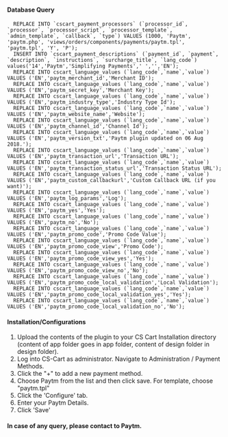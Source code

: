#### Database Query
```
  REPLACE INTO `cscart_payment_processors` (`processor_id`, `processor`, `processor_script`, `processor_template`, `admin_template`, `callback`, `type`) VALUES (1000, 'Paytm', 'paytm.php', 'views/orders/components/payments/paytm.tpl', 'paytm.tpl', 'Y', 'P');
  INSERT INTO `cscart_payment_descriptions` (`payment_id`, `payment`, `description`, `instructions`, `surcharge_title`, `lang_code`) values('14','Paytm','Simplifying Payments',' ','','EN');
  REPLACE INTO cscart_language_values (`lang_code`,`name`,`value`) VALUES ('EN','paytm_merchant_id','Merchant ID');
  REPLACE INTO cscart_language_values (`lang_code`,`name`,`value`) VALUES ('EN','paytm_secret_key','Merchant Key');
  REPLACE INTO cscart_language_values (`lang_code`,`name`,`value`) VALUES ('EN','paytm_industry_type','Industry Type Id');
  REPLACE INTO cscart_language_values (`lang_code`,`name`,`value`) VALUES ('EN','paytm_website_name','Website');
  REPLACE INTO cscart_language_values (`lang_code`,`name`,`value`) VALUES ('EN','paytm_channel_id','Channel Id');
  REPLACE INTO cscart_language_values (`lang_code`,`name`,`value`) VALUES ('EN','paytm_version_txt','Paytm plugin updated on 06 Aug 2018.');
  REPLACE INTO cscart_language_values (`lang_code`,`name`,`value`) VALUES ('EN','paytm_transaction_url','Transaction URL');
  REPLACE INTO cscart_language_values (`lang_code`,`name`,`value`) VALUES ('EN','paytm_transaction_status_url','Transaction Status URL');
  REPLACE INTO cscart_language_values (`lang_code`,`name`,`value`) VALUES ('EN','paytm_custom_callbackurl','Custom Callback URL (if you want)');
  REPLACE INTO cscart_language_values (`lang_code`,`name`,`value`) VALUES ('EN','paytm_log_params','Log');
  REPLACE INTO cscart_language_values (`lang_code`,`name`,`value`) VALUES ('EN','paytm_yes','Yes');
  REPLACE INTO cscart_language_values (`lang_code`,`name`,`value`) VALUES ('EN','paytm_no','No');
  REPLACE INTO cscart_language_values (`lang_code`,`name`,`value`) VALUES ('EN','paytm_promo_code','Promo Code Value');
  REPLACE INTO cscart_language_values (`lang_code`,`name`,`value`) VALUES ('EN','paytm_promo_code_view','Promo Code');
  REPLACE INTO cscart_language_values (`lang_code`,`name`,`value`) VALUES ('EN','paytm_promo_code_view_yes','Yes');
  REPLACE INTO cscart_language_values (`lang_code`,`name`,`value`) VALUES ('EN','paytm_promo_code_view_no','No');
  REPLACE INTO cscart_language_values (`lang_code`,`name`,`value`) VALUES ('EN','paytm_promo_code_local_validation','Local Validation');
  REPLACE INTO cscart_language_values (`lang_code`,`name`,`value`) VALUES ('EN','paytm_promo_code_local_validation_yes','Yes');
  REPLACE INTO cscart_language_values (`lang_code`,`name`,`value`) VALUES ('EN','paytm_promo_code_local_validation_no','No');
```
#### Installation/Configurations
  1. Upload the contents of the plugin to your CS Cart Installation directory (content of app folder goes in app folder, content of design folder in design folder).
  2. Log into CS-Cart as administrator. Navigate to Administration / Payment Methods.
  3. Click the "+" to add a new payment method.
  4. Choose Paytm from the list and then click save. For template, choose "paytm.tpl"
  5. Click the 'Configure' tab.
  6. Enter your Paytm Details.
  7. Click 'Save'

#### In case of any query, please contact to Paytm.